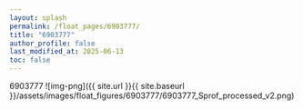 ```yaml
---
layout: splash
permalink: /float_pages/6903777/
title: "6903777"
author_profile: false
last_modified_at: 2025-06-13
toc: false
---
```

 
6903777
![img-png]({{ site.url }}{{ site.baseurl }}/assets/images/float_figures/6903777/6903777_Sprof_processed_v2.png)